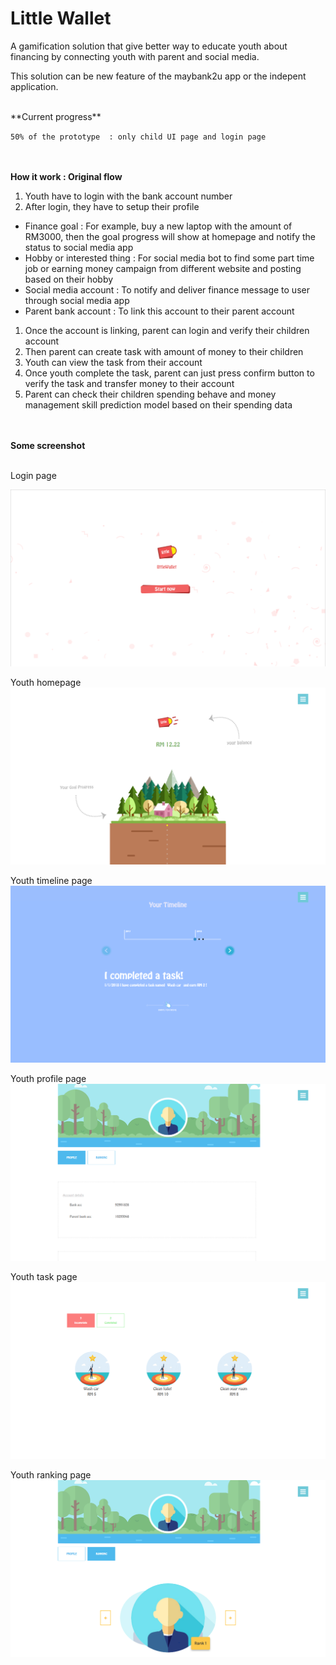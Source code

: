 
# Little Wallet

A gamification solution that give better way to educate youth about financing by connecting youth with parent and social media.

This solution can be new feature of the maybank2u app or the indepent application.


<br />
**Current progress**

`50% of the prototype  : only child UI page and login page`

<br /><br />
**How it work : Original flow**
1.  Youth have to login with the bank account number
1. After login, they have to setup their profile
  - Finance goal : For example, buy a new laptop with the amount of RM3000, then the goal progress will show at homepage and notify the status to social media app
  - Hobby or interested thing : For social media bot to find some part time job or earning money campaign from different website and posting based on their hobby
  - Social media account : To notify and deliver finance message to user through social media app
  - Parent bank account : To link this account to their parent account
1.  Once the account is linking, parent can login and verify their children account
1. Then parent can create task with amount of money to their children
1. Youth can view the task from their account
1. Once youth complete the task, parent can just press confirm button to verify the task and transfer money to their account
1. Parent can check their children spending behave and money management skill prediction model based on their spending data

<br /><br />
**Some screenshot**

<br />
Login page

![](https://raw.githubusercontent.com/lim2481284/littlewallet/master/assets/screenshot/login.PNG)


Youth homepage
![](https://raw.githubusercontent.com/lim2481284/littlewallet/master/assets/screenshot/homepage.PNG)

Youth timeline page
![](https://raw.githubusercontent.com/lim2481284/littlewallet/master/assets/screenshot/homepage2.PNG)

Youth profile page
![](https://raw.githubusercontent.com/lim2481284/littlewallet/master/assets/screenshot/profile.PNG)

Youth task page
![](https://raw.githubusercontent.com/lim2481284/littlewallet/master/assets/screenshot/task.PNG)

Youth ranking page
![](https://raw.githubusercontent.com/lim2481284/littlewallet/master/assets/screenshot/ranking.PNG)
